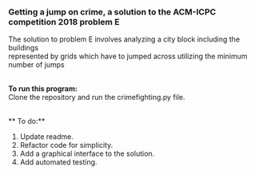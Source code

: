 ### Getting a jump on crime, a solution to the ACM-ICPC competition 2018 problem E

The solution to problem E involves analyzing a city block including the buildings<br>
represented by grids which have to jumped across utilizing the minimum number of jumps<br><br>

**To run this program:** <br>
Clone the repository and run the crimefighting.py file.<br><br>

** To do:**<br>
1. Update readme.
2. Refactor code for simplicity.
3. Add a graphical interface to the solution.
4. Add automated testing.
